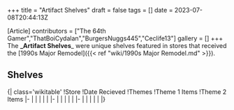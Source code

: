 +++
title = "Artifact Shelves"
draft = false
tags = []
date = 2023-07-08T20:44:13Z

[Article]
contributors = ["The 64th Gamer","ThatBoiCydalan","BurgersNuggs445","Ceclife13"]
gallery = []
+++
The **_Artifact Shelves**_ were unique shelves featured in stores that received the [1990s Major Remodel]({{< ref "wiki/1990s Major Remodel.md" >}}).

## Shelves ##
{| class='wikitable'
!Store
!Date Recieved
!Themes
!Theme 1 Items
!Theme 2 Items
|-
|
|
|
|
|
|-
|
|
|
|
|
|-
|
|
|
|
|
|}